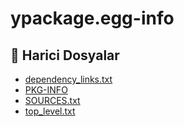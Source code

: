 # ypackage.egg-info

<!--Index-->

## 📂 Harici Dosyalar

- [dependency_links.txt](./dependency_links.txt)
- [PKG-INFO](./PKG-INFO)
- [SOURCES.txt](./SOURCES.txt)
- [top_level.txt](./top_level.txt)

<!--Index-->

